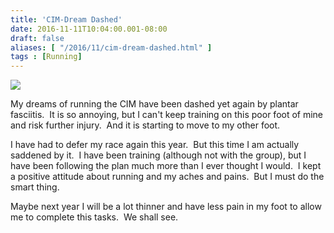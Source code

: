 ```yaml
---
title: 'CIM-Dream Dashed'
date: 2016-11-11T10:04:00.001-08:00
draft: false
aliases: [ "/2016/11/cim-dream-dashed.html" ]
tags : [Running]
---
```


  
  
[![](https://1.bp.blogspot.com/-24ihoZ0mLgo/WCOnr7eUiXI/AAAAAAAAA_E/3fuc1qogfQkh6vPCyGnmG-PLdajhUJIQwCLcB/s320/IMG_7068%255B1%255D.PNG)](https://1.bp.blogspot.com/-24ihoZ0mLgo/WCOnr7eUiXI/AAAAAAAAA_E/3fuc1qogfQkh6vPCyGnmG-PLdajhUJIQwCLcB/s1600/IMG_7068%255B1%255D.PNG)  
  
My dreams of running the CIM have been dashed yet again by plantar fasciitis.  It is so annoying, but I can't keep training on this poor foot of mine and risk further injury.  And it is starting to move to my other foot.  
  
I have had to defer my race again this year.  But this time I am actually saddened by it.  I have been training (although not with the group), but I have been following the plan much more than I ever thought I would.  I kept a positive attitude about running and my aches and pains.  But I must do the smart thing.  
  
Maybe next year I will be a lot thinner and have less pain in my foot to allow me to complete this tasks.  We shall see.